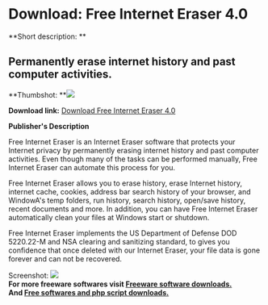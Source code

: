 # Download: Free Internet Eraser 4.0

**Short description: **

## Permanently erase internet history and past computer activities.

  
**Thumbshot: **![](http://www.freewarefiles.com/screenshot/prineteraser_md.jpg)   
  
**Download link:** [Download Free Internet Eraser 4.0](http://freesoftwares.boysofts.com/Free-Internet-Eraser_program_90938.html)  
  

**Publisher's Description**  
  

Free Internet Eraser is an Internet Eraser software that protects your
Internet privacy by permanently erasing internet history and past computer
activities. Even though many of the tasks can be performed manually, Free
Internet Eraser can automate this process for you.

Free Internet Eraser allows you to erase history, erase Internet history,
internet cache, cookies, address bar search history of your browser, and
WindowA's temp folders, run history, search history, open/save history, recent
documents and more. In addition, you can have Free Internet Eraser
automatically clean your files at Windows start or shutdown.

Free Internet Eraser implements the US Department of Defense DOD 5220.22-M and
NSA clearing and sanitizing standard, to gives you confidence that once
deleted with our Internet Eraser, your file data is gone forever and can not
be recovered.

  
  
Screenshot: ![](http://www.freewarefiles.com/screenshot/prineteraser.jpg)  
**For more freeware softwares visit [Freeware software downloads.](http://freesoftwares.boysofts.com/)**   
**And [Free softwares and php script downloads.](http://www.boysofts.com/)**

